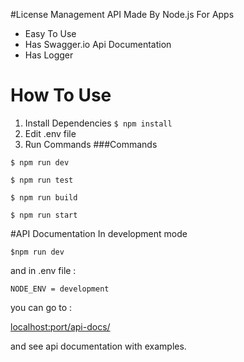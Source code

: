 #License Management API Made By Node.js For Apps

- Easy To Use
- Has Swagger.io Api Documentation
- Has Logger

# How To Use
1. Install Dependencies `$ npm install`
2. Edit .env file
3.  Run Commands
###Commands

`$ npm run dev `

`$ npm run test `

`$ npm run build `

`$ npm run start `



#API Documentation
In development mode 

`$npm run dev` 

and in .env file :

    NODE_ENV = development 

you can go to :

[localhost:port/api-docs/](#)

and see api documentation with examples.
